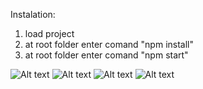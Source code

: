 Instalation:


1. load project
2. at root folder enter comand "npm install"
3. at root folder enter comand "npm start"

![Alt text](http://dl4.joxi.net/drive/2020/03/09/0021/0128/1405056/56/6a2ae4c635.jpg)
![Alt text](http://dl3.joxi.net/drive/2020/03/09/0021/0128/1405056/56/80b170d670.jpg)
![Alt text](http://dl3.joxi.net/drive/2020/03/09/0021/0128/1405056/56/c87ae68737.jpg)
![Alt text](http://dl3.joxi.net/drive/2020/03/09/0021/0128/1405056/56/3a7359ca55.jpg)

